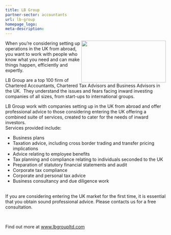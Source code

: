 ```yaml
---
title: LB Group
partner-sector: accountants
url: lb-group
homepage_logo:
meta-description:
---
```

<p><img alt="" src="//clarity-strategies.github.io/ie-uploads/uploads/partners/LBGroup_265w.png" style="float:right; height:132px; width:265px" />When you&rsquo;re considering setting up operations in the UK from abroad, you want to work with people who know what you need and can make things happen, efficiently and expertly.</p><p>LB Group are a top 100 firm of Chartered Accountants, Chartered Tax Advisors and Business Advisors in the UK.&nbsp; They understand the issues and fears facing inward investing companies of all sizes, from start-ups to international groups.</p><p>LB Group work with companies setting up in the UK from abroad and offer professional advice to those considering entering the UK offering a combined suite of services, created to cater for the needs of inward investors.<br />Services provided include:</p><ul><li>Business plans</li><li>Taxation advice, including cross border trading and transfer pricing implications</li><li>Advice relating to employee benefits</li><li>Tax planning and compliance relating to individuals seconded to the UK</li><li>Preparation of statutory financial statements and audit</li><li>Corporate tax compliance</li><li>Corporate and personal tax advice</li><li>Business consultancy and due diligence work</li></ul><p><br />If you are considering entering the UK market for the first time, it is essential that you obtain sound professional advice. Please contacts us for a free consultation.</p><p>&nbsp;</p><p>Find out more at <a href="http://www.lbgroupltd.com" target="_blank">www.lbgroupltd.com</a></p>